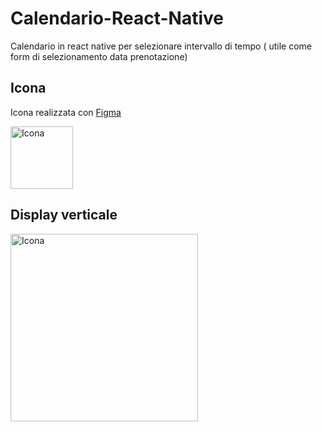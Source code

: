 # Calendario-React-Native

Calendario in react native per selezionare intervallo di tempo ( utile come form di selezionamento data prenotazione)

## Icona

Icona realizzata con [Figma](https://www.figma.com/)   

<img src="https://github.com/vittorioPiotti/Calendario-React-Native/blob/main/icon.png" alt="Icona" width="100"/>


## Display verticale
<img src="https://github.com/vittorioPiotti/Calendario-React-Native/blob/main/screenshot.PNG" alt="Icona" width="300"/>

